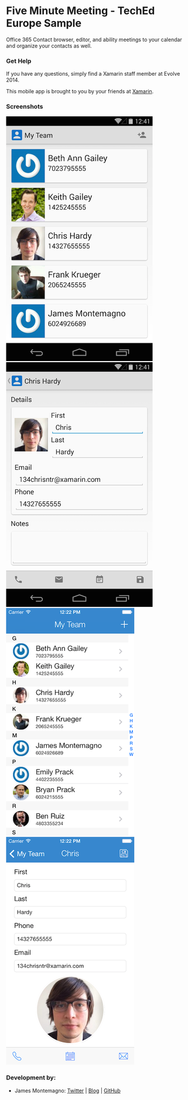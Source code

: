Five Minute Meeting - TechEd Europe Sample
=========================

Office 365 Contact browser, editor, and ability meetings to your calendar and organize your contacts as well.


### Get Help

If you have any questions, simply find a Xamarin staff member at Evolve 2014.

This mobile app is brought to you by your friends at [Xamarin](http://www.xamarin.com/).

### Screenshots

![](Screenshots/android1.png)![](Screenshots/android2.png)![](Screenshots/ios1.png)![](Screenshots/ios2.png)

### Development by:
- James Montemagno: [Twitter](http://www.twitter.com/jamesmontemagno) | [Blog](http://motzcod.es) | [GitHub](http://www.github.com/jamesmontemagno)
